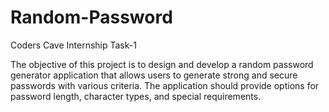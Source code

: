 # Random-Password
Coders Cave Internship Task-1 


The objective of this project is to design and develop a random password generator application that allows users to generate strong and secure passwords with various criteria. The application should provide options for password length, character types, and special requirements.
